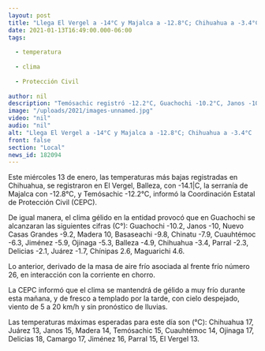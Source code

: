```yaml
---
layout: post
title: "Llega El Vergel a -14°C y Majalca a -12.8°C; Chihuahua a -3.4°C  "
date: 2021-01-13T16:49:00.000-06:00
tags:
  
  - temperatura
  
  - clima
  
  - Protección Civil
  
author: nil
description: "Temósachic registró -12.2°C, Guachochi -10.2°C, Janos -10°C y Juárez -1.7°C, informa la Coordinación Estatal de Protección Civil"
image: "/uploads/2021/images-unnamed.jpg"
video: "nil"
audio: "nil"
alt: "Llega El Vergel a -14°C y Majalca a -12.8°C; Chihuahua a -3.4°C  "
front: false
section: "Local"
news_id: 182094
---
```


Este miércoles 13 de enero, las temperaturas más bajas registradas en Chihuahua, se registraron en El Vergel, Balleza, con -14.1|C, la serranía de Majalca con -12.8°C, y Temósachic -12.2°C, informó la Coordinación Estatal de Protección Civil (CEPC).

De igual manera, el clima gélido en la entidad provocó que en Guachochi se alcanzaran las siguientes cifras (C°): Guachochi -10.2, Janos -10, Nuevo Casas Grandes -9.2, Madera 10, Basaseachi -9.8, Chinatu -7.9, Cuauhtémoc -6.3, Jiménez -5.9, Ojinaga -5.3, Balleza -4.9, Chihuahua -3.4, Parral -2.3, Delicias -2.1, Juárez -1.7, Chínipas 2.6, Maguarichi 4.6.

Lo anterior, derivado de la masa de aire frío asociada al frente frío número 26, en interacción con la corriente en chorro.

La CEPC informó que el clima se mantendrá de gélido a muy frío durante esta mañana, y de fresco a templado por la tarde, con cielo despejado, viento de 5 a 20 km/h y sin pronóstico de lluvias.

Las temperaturas máximas esperadas para este día son (°C): Chihuahua 17, Juárez 13, Janos 15, Madera 14, Temósachic 15, Cuauhtémoc 14, Ojinaga 17, Delicias 18, Camargo 17, Jiménez 16, Parral 15, El Vergel 13.